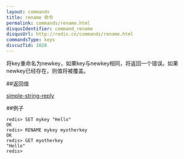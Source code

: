 ```yaml
---
layout: commands
title: rename 命令
permalink: commands/rename.html
disqusIdentifier: command_rename
disqusUrl: http://redis.cn/commands/rename.html
commandsType: keys
discuzTid: 1028
---
```


将key重命名为newkey，如果key与newkey相同，将返回一个错误。如果newkey已经存在，则值将被覆盖。

##返回值

[simple-string-reply](/topics/protocol.html#simple-string-reply)

##例子

	redis> SET mykey "Hello"
	OK
	redis> RENAME mykey myotherkey
	OK
	redis> GET myotherkey
	"Hello"
	redis> 